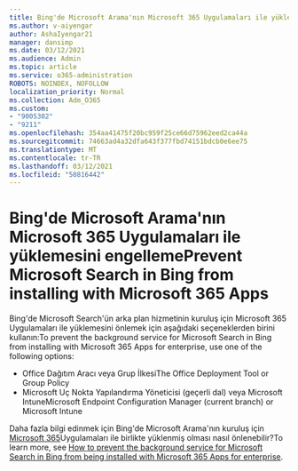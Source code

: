 ```yaml
---
title: Bing'de Microsoft Arama'nın Microsoft 365 Uygulamaları ile yüklemesini engelleme
ms.author: v-aiyengar
author: AshaIyengar21
manager: dansimp
ms.date: 03/12/2021
ms.audience: Admin
ms.topic: article
ms.service: o365-administration
ROBOTS: NOINDEX, NOFOLLOW
localization_priority: Normal
ms.collection: Adm_O365
ms.custom:
- "9005302"
- "9211"
ms.openlocfilehash: 354aa41475f20bc959f25ce66d75962eed2ca44a
ms.sourcegitcommit: 74663ad4a32dfa643f377fbd74151bdcb0e6ee75
ms.translationtype: MT
ms.contentlocale: tr-TR
ms.lasthandoff: 03/12/2021
ms.locfileid: "50816442"
---
```

# <a name="prevent-microsoft-search-in-bing-from-installing-with-microsoft-365-apps"></a><span data-ttu-id="6c0da-102">Bing'de Microsoft Arama'nın Microsoft 365 Uygulamaları ile yüklemesini engelleme</span><span class="sxs-lookup"><span data-stu-id="6c0da-102">Prevent Microsoft Search in Bing from installing with Microsoft 365 Apps</span></span>

<span data-ttu-id="6c0da-103">Bing'de Microsoft Search'ün arka plan hizmetinin kuruluş için Microsoft 365 Uygulamaları ile yüklemesini önlemek için aşağıdaki seçeneklerden birini kullanın:</span><span class="sxs-lookup"><span data-stu-id="6c0da-103">To prevent the background service for Microsoft Search in Bing from installing with Microsoft 365 Apps for enterprise, use one of the following options:</span></span>

- <span data-ttu-id="6c0da-104">Office Dağıtım Aracı veya Grup İlkesi</span><span class="sxs-lookup"><span data-stu-id="6c0da-104">The Office Deployment Tool or Group Policy</span></span>
- <span data-ttu-id="6c0da-105">Microsoft Uç Nokta Yapılandırma Yöneticisi (geçerli dal) veya Microsoft Intune</span><span class="sxs-lookup"><span data-stu-id="6c0da-105">Microsoft Endpoint Configuration Manager (current branch) or Microsoft Intune</span></span>

<span data-ttu-id="6c0da-106">Daha fazla bilgi edinmek için Bing'de Microsoft Arama'nın kuruluş için [Microsoft 365](https://go.microsoft.com/fwlink/?linkid=2151946)Uygulamaları ile birlikte yüklenmiş olması nasıl önlenebilir?</span><span class="sxs-lookup"><span data-stu-id="6c0da-106">To learn more, see [How to prevent the background service for Microsoft Search in Bing from being installed with Microsoft 365 Apps for enterprise](https://go.microsoft.com/fwlink/?linkid=2151946).</span></span>
